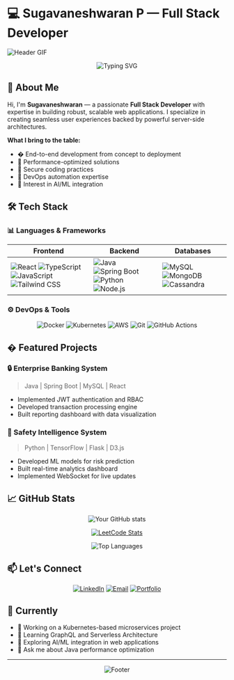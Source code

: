 # 💻 Sugavaneshwaran P — Full Stack Developer

![Header GIF](https://media.giphy.com/media/qgQUggAC3Pfv687qPC/giphy.gif)

<div align="center">
  <img src="https://readme-typing-svg.demolab.com?font=Fira+Code&pause=1000&color=22D3EE&center=true&vCenter=true&width=435&lines=Full+Stack+Developer;Java%2FSpring+Boot+Expert;React+Enthusiast;DevOps+Practitioner;Problem+Solver" alt="Typing SVG" />
</div>

## 👋 About Me

Hi, I'm **Sugavaneshwaran** — a passionate **Full Stack Developer** with expertise in building robust, scalable web applications. I specialize in creating seamless user experiences backed by powerful server-side architectures.

**What I bring to the table:**
- � End-to-end development from concept to deployment
- 🎯 Performance-optimized solutions
- 🔐 Secure coding practices
- 🚀 DevOps automation expertise
- 🤖 Interest in AI/ML integration

## 🛠️ Tech Stack

### 📊 Languages & Frameworks
<div align="center">
  
| Frontend            | Backend             | Databases          |
|---------------------|---------------------|--------------------|
| ![React](https://img.shields.io/badge/React-20232A?style=for-the-badge&logo=react) ![TypeScript](https://img.shields.io/badge/TypeScript-007ACC?style=for-the-badge&logo=typescript) ![JavaScript](https://img.shields.io/badge/JavaScript-F7DF1E?style=for-the-badge&logo=javascript&logoColor=black) ![Tailwind CSS](https://img.shields.io/badge/Tailwind_CSS-38B2AC?style=for-the-badge&logo=tailwind-css) | ![Java](https://img.shields.io/badge/Java-ED8B00?style=for-the-badge&logo=openjdk) ![Spring Boot](https://img.shields.io/badge/Spring_Boot-6DB33F?style=for-the-badge&logo=spring) ![Python](https://img.shields.io/badge/Python-3776AB?style=for-the-badge&logo=python) ![Node.js](https://img.shields.io/badge/Node.js-339933?style=for-the-badge&logo=nodedotjs) | ![MySQL](https://img.shields.io/badge/MySQL-005C84?style=for-the-badge&logo=mysql) ![MongoDB](https://img.shields.io/badge/MongoDB-4EA94B?style=for-the-badge&logo=mongodb) ![Cassandra](https://img.shields.io/badge/Cassandra-1287B1?style=for-the-badge&logo=apache-cassandra) |

</div>

### ⚙️ DevOps & Tools
<div align="center">
  
![Docker](https://img.shields.io/badge/Docker-2496ED?style=for-the-badge&logo=docker&logoColor=white)
![Kubernetes](https://img.shields.io/badge/kubernetes-326CE5?style=for-the-badge&logo=kubernetes&logoColor=white)
![AWS](https://img.shields.io/badge/AWS-FF9900?style=for-the-badge&logo=amazon-aws&logoColor=white)
![Git](https://img.shields.io/badge/Git-F05032?style=for-the-badge&logo=git&logoColor=white)
![GitHub Actions](https://img.shields.io/badge/GitHub_Actions-2088FF?style=for-the-badge&logo=github-actions&logoColor=white)


</div>





## � Featured Projects

### 🔒 Enterprise Banking System
> Java | Spring Boot | MySQL | React
- Implemented JWT authentication and RBAC
- Developed transaction processing engine
- Built reporting dashboard with data visualization
  

### 🧠 Safety Intelligence System
> Python | TensorFlow | Flask | D3.js
- Developed ML models for risk prediction
- Built real-time analytics dashboard
- Implemented WebSocket for live updates

## 📈 GitHub Stats

<div align="center">
  
![Your GitHub stats](https://github-readme-stats.vercel.app/api?username=SugavaneshwaranP&show_icons=true&theme=radical)


[![LeetCode Stats](https://leetcard.jacoblin.cool/Sugavaneshwaran_p?theme=unicorn)](https://leetcode.com/u/Sugavaneshwaran_p/)

![Top Languages](https://github-readme-stats.vercel.app/api/top-langs/?username=SugavaneshwaranP&layout=compact&theme=radical)

</div>

## 📫 Let's Connect

<div align="center">
  
[![LinkedIn](https://img.shields.io/badge/LinkedIn-0A66C2?style=for-the-badge&logo=linkedin&logoColor=white)](https://www.linkedin.com/in/sugavaneshwaranp18/)
[![Email](https://img.shields.io/badge/Gmail-D14836?style=for-the-badge&logo=gmail&logoColor=white)](mailto:sugavanesh08@gmail.com)
[![Portfolio](https://img.shields.io/badge/Portfolio-000000?style=for-the-badge&logo=About.me&logoColor=white)](https://sugavaneshwaranp.me)
</div>

## 🎯 Currently

- 🔭 Working on a Kubernetes-based microservices project
- 🌱 Learning GraphQL and Serverless Architecture
- 🤔 Exploring AI/ML integration in web applications
- 💬 Ask me about Java performance optimization

---

<div align="center">
  
![Footer](https://capsule-render.vercel.app/api?type=waving&color=gradient&height=100&section=footer)

</div>
